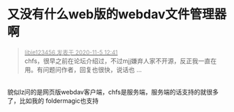 # 又没有什么web版的webdav文件管理器啊


<div class="quote"><blockquote><font size="2"><a href="https://www.hostloc.com/forum.php?mod=redirect&amp;goto=findpost&amp;pid=9406072&amp;ptid=762698" target="_blank"><font color="#999999">libie123456 发表于 2020-11-5 12:41</font></a></font><br />
chfs，很早之前在论坛介绍过，不过mjj嫌弃人家不开源，反正我一直在用。有问题问作者，回复也很快，说话也 ...</blockquote></div><br />
貌似lz问的是网页版webdav客户端，chfs是服务端，服务端的话支持的就很多了，比如我的 foldermagic也支持

